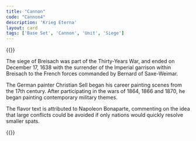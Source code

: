 ```yaml
---
title: "Cannon"
code: "Cannon4"
description: 'Krieg Eterna'
layout: card
tags: ['Base Set', 'Cannon', 'Unit', 'Siege']
---
```

{{<card-detail-page title="Cannon4" artwork="Siege of Breisach by Christian Sell (1861)" >}}
<p class="rule-paragraph">
The siege of Breisach was part of the Thirty-Years War, and ended on December 17, 1638 with the surrender of the Imperial garrison within Breisach to the French forces commanded by Bernard of Saxe-Weimar.  
</p>
<p class="rule-paragraph">
The German painter Christian Sell began his career painting scenes from the 17th century.  After participating in the wars of 1864, 1866 and 1870, he began painting contemporary military themes.  
</p>
<p class="rule-paragraph">
The flavor text is attributed to Napoleon Bonaparte, commenting on the idea that large conflicts could be avoided if only nations would quickly resolve smaller spats.
</p>
{{</card-detail-page>}}